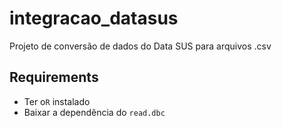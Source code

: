 # integracao_datasus
Projeto de conversão de dados do Data SUS para arquivos .csv

## Requirements
- Ter o`R` instalado
- Baixar a dependência do `read.dbc`
